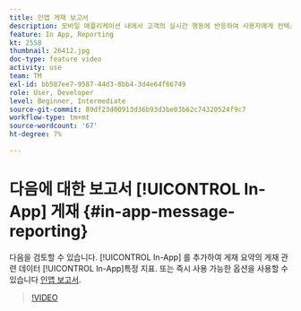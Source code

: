 ```yaml
---
title: 인앱 게재 보고서
description: 모바일 애플리케이션 내에서 고객의 실시간 행동에 반응하여 사용자에게 컨텍스트에 맞는 인앱 메시지를 표시하는 방법에 대해 알아봅니다.
feature: In App, Reporting
kt: 2558
thumbnail: 26412.jpg
doc-type: feature video
activity: use
team: TM
exl-id: bb587ee7-9587-44d3-8bb4-3d4e64f66749
role: User, Developer
level: Beginner, Intermediate
source-git-commit: 89df23d00913d36b93d3be03b62c74320524f9c7
workflow-type: tm+mt
source-wordcount: '67'
ht-degree: 7%

---
```


# 다음에 대한 보고서 [!UICONTROL In-App] 게재 {#in-app-message-reporting}

다음을 검토할 수 있습니다. [!UICONTROL In-App] 를 추가하여 게재 요약의 게재 관련 데이터 [!UICONTROL In-App]특정 지표. 또는 즉시 사용 가능한 옵션을 사용할 수 있습니다 [인앱 보고서](https://experienceleague.adobe.com/docs/campaign-standard/using/reporting/list-of-reports/in-app-report.html?lang=en).

>[!VIDEO](https://video.tv.adobe.com/v/26412?quality=12&learn=on)
